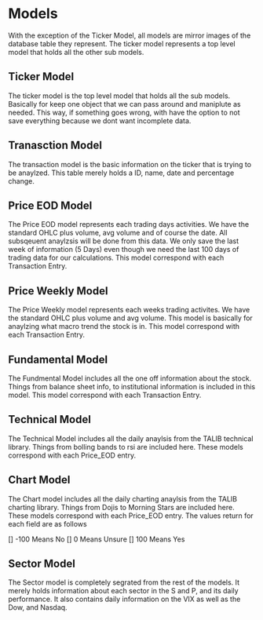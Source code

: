 # Models
With the exception of the Ticker Model, all models are mirror images of the database table they represent. The ticker model represents a top level model that holds all the other sub models.

## Ticker Model
The ticker model is the top level model that holds all the sub models. Basically for keep one object that we can pass around and maniplute as needed. This way, if something goes wrong, with have the option to not save everything because we dont want incomplete data.

## Tranasction Model
The transaction model is the basic information on the ticker that is trying to be anaylzed. This table merely holds a ID, name, date and percentage change. 

## Price EOD Model
The Price EOD model represents each trading days activities. We have the standard OHLC plus volume, avg volume and of course the date. All subsqeuent anaylzsis will be done from this data. We only save the last week of information (5 Days) even though we need the last 100 days of trading data for our calculations. This model correspond with each Transaction Entry.

## Price Weekly Model
The Price Weekly model represents each weeks trading activites. We have the standard OHLC plus volume and avg volume. This model is basically for anaylzing what macro trend the stock is in. This model correspond with each Transaction Entry.

## Fundamental Model
The Fundmental Model includes all the one off information about the stock. Things from balance sheet info, to institutional information is included in this model. This model correspond with each Transaction Entry.

## Technical Model
The Technical Model includes all the daily anaylsis from the TALIB technical library. Things from bolling bands to rsi are included here. These models correspond with each Price_EOD entry.

## Chart Model
The Chart model includes all the daily charting anaylsis from the TALIB charting library. Things from Dojis to Morning Stars are included here. These models correspond with each Price_EOD entry. The values return for each field are as follows

[] -100 Means No
[] 0 Means Unsure
[] 100 Means Yes

## Sector Model
The Sector model is completely segrated from the rest of the models. It merely holds information about each sector in the S and P, and its daily performance. It also contains daily information on the VIX as well as the Dow, and Nasdaq.